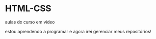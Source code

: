 # HTML-CSS
 aulas do curso em video

estou aprendendo a programar e agora irei gerenciar meus repositórios!
